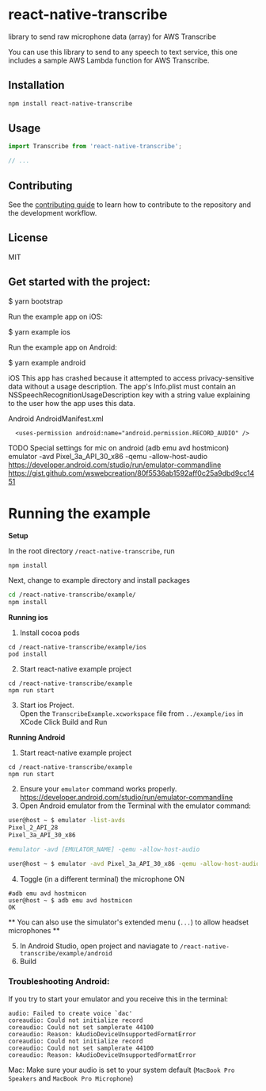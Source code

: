 # react-native-transcribe

library to send raw microphone data (array) for AWS Transcribe

You can use this library to send to any speech to text service, this one includes a sample AWS Lambda function for AWS Transcribe.

## Installation

```sh
npm install react-native-transcribe
```

## Usage

```js
import Transcribe from 'react-native-transcribe';

// ...
```

## Contributing

See the [contributing guide](CONTRIBUTING.md) to learn how to contribute to the repository and the development workflow.

## License

MIT

## Get started with the project:

\$ yarn bootstrap

Run the example app on iOS:

\$ yarn example ios

Run the example app on Android:

\$ yarn example android

iOS
This app has crashed because it attempted to access privacy-sensitive data without a usage description. The app's Info.plist must contain an NSSpeechRecognitionUsageDescription key with a string value explaining to the user how the app uses this data.

Android
AndroidManifest.xml

```
  <uses-permission android:name="android.permission.RECORD_AUDIO" />
```

TODO Special settings for mic on android (adb emu avd hostmicon)
emulator -avd Pixel_3a_API_30_x86 -qemu -allow-host-audio
https://developer.android.com/studio/run/emulator-commandline
https://gist.github.com/wswebcreation/80f5536ab1592aff0c25a9dbd9cc1451

# Running the example
**Setup**

In the root directory `/react-native-transcribe`, run 
```sh
npm install
```
Next, change to example directory and install packages
```sh
cd /react-native-transcribe/example/
npm install
```

**Running ios**

1) Install cocoa pods
```
cd /react-native-transcribe/example/ios
pod install
```

2) Start react-native example project
```
cd /react-native-transcribe/example
npm run start
```

3) Start ios Project.  
Open the `TranscribeExample.xcworkspace` file from `../example/ios` in XCode Click Build and Run

**Running Android**
1) Start react-native example project
```
cd /react-native-transcribe/example
npm run start
```
2) Ensure your `emulator` command works properly. https://developer.android.com/studio/run/emulator-commandline
3) Open Android emulator from the Terminal with the emulator command: 
```sh
user@host ~ $ emulator -list-avds
Pixel_2_API_28
Pixel_3a_API_30_x86

#emulator -avd [EMULATOR_NAME] -qemu -allow-host-audio

user@host ~ $ emulator -avd Pixel_3a_API_30_x86 -qemu -allow-host-audio
```

4) Toggle (in a different terminal) the microphone ON 
```
#adb emu avd hostmicon
user@host ~ $ adb emu avd hostmicon 
OK
```
** You can also use the simulator's extended menu (`...`) to allow headset microphones **

5) In Android Studio, open project and naviagate to `/react-native-transcribe/example/android` 
6) Build

### Troubleshooting Android:

If you try to start your emulator and you receive this in the terminal: 

```
audio: Failed to create voice `dac'
coreaudio: Could not initialize record
coreaudio: Could not set samplerate 44100
coreaudio: Reason: kAudioDeviceUnsupportedFormatError
coreaudio: Could not initialize record
coreaudio: Could not set samplerate 44100
coreaudio: Reason: kAudioDeviceUnsupportedFormatError
```

Mac: Make sure your audio is set to your system default (`MacBook Pro Speakers` and `MacBook Pro Microphone`)
